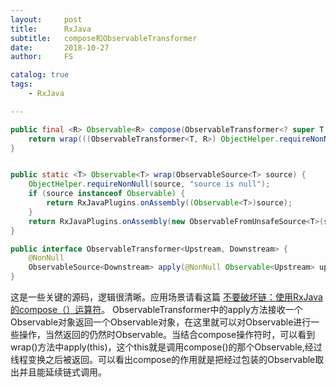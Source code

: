 ```yaml
---
layout:     post
title:      RxJava
subtitle:   compose和ObservableTransformer
date:       2018-10-27
author:     FS

catalog: true
tags:
    - RxJava

---
```



```Java
public final <R> Observable<R> compose(ObservableTransformer<? super T, ? extends R> composer) {
    return wrap(((ObservableTransformer<T, R>) ObjectHelper.requireNonNull(composer, "composer is null")).apply(this)); //1
}


public static <T> Observable<T> wrap(ObservableSource<T> source) {
    ObjectHelper.requireNonNull(source, "source is null");
    if (source instanceof Observable) {
        return RxJavaPlugins.onAssembly((Observable<T>)source);
    }
    return RxJavaPlugins.onAssembly(new ObservableFromUnsafeSource<T>(source));
}

public interface ObservableTransformer<Upstream, Downstream> {
    @NonNull
    ObservableSource<Downstream> apply(@NonNull Observable<Upstream> upstream);
}

```
这是一些关键的源码，逻辑很清晰。应用场景请看这篇
[不要破坏链：使用RxJava的compose（）运算符](https://blog.danlew.net/2015/03/02/dont-break-the-chain/)。
ObservableTransformer中的apply方法接收一个Observable对象返回一个Observable对象，在这里就可以对Observable进行一些操作，当然返回的仍然时Observable。当结合compose操作符时，可以看到wrap()方法中apply(this)，这个this就是调用compose()的那个Observable,经过线程变换之后被返回。可以看出compose的作用就是把经过包装的Observable取出并且能延续链式调用。

